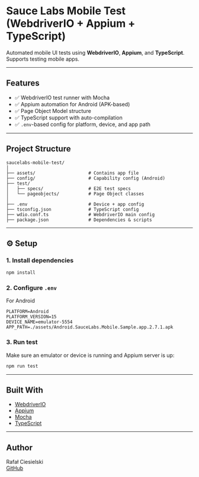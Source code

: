 # Sauce Labs Mobile Test (WebdriverIO + Appium + TypeScript)

Automated mobile UI tests using **WebdriverIO**, **Appium**, and **TypeScript**.  
Supports testing mobile apps.

---

## Features

- ✅ WebdriverIO test runner with Mocha
- ✅ Appium automation for Android (APK-based)
- ✅ Page Object Model structure
- ✅ TypeScript support with auto-compilation
- ✅ `.env`-based config for platform, device, and app path

---

## Project Structure

```
saucelabs-mobile-test/
│
├── assets/                    # Contains app file
├── config/                    # Capability config (Android)
├── test/
│   ├── specs/                 # E2E test specs
│   └── pageobjects/           # Page Object classes
│
├── .env                       # Device + app config
├── tsconfig.json              # TypeScript config
├── wdio.conf.ts               # WebdriverIO main config
├── package.json               # Dependencies & scripts
```

---

## ⚙️ Setup

### 1. Install dependencies

```bash
npm install
```

### 2. Configure `.env`

For Android

```env
PLATFORM=Android
PLATFORM_VERSION=15
DEVICE_NAME=emulator-5554
APP_PATH=./assets/Android.SauceLabs.Mobile.Sample.app.2.7.1.apk
```

### 3. Run test

Make sure an emulator or device is running and Appium server is up:

```bash
npm run test
```

---

## Built With

- [WebdriverIO](https://webdriver.io/)
- [Appium](https://appium.io/)
- [Mocha](https://mochajs.org/)
- [TypeScript](https://www.typescriptlang.org/)

---

## Author

Rafał Ciesielski  
[GitHub](https://github.com/rciesielski3)

